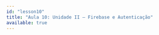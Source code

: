 ```yaml
---
id: "lesson10"
title: "Aula 10: Unidade II – Firebase e Autenticação"
available: true
---
```


<script setup lang="ts">
import LessonRenderer from '@/components/lesson/LessonRenderer.vue';
import lessonData from './lesson10.json';
</script>

<LessonRenderer :data="lessonData" />
